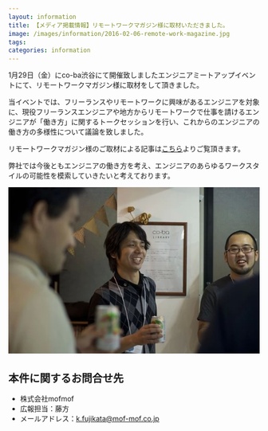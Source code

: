 ```yaml
---
layout: information
title: 【メディア掲載情報】リモートワークマガジン様に取材いただきました。
image: /images/information/2016-02-06-remote-work-magazine.jpg
tags:
categories: information
---
```


1月29日（金）にco-ba渋谷にて開催致しましたエンジニアミートアップイベントにて、リモートワークマガジン様に取材をして頂きました。

当イベントでは、フリーランスやリモートワークに興味があるエンジニアを対象に、現役フリーランスエンジニアや地方からリモートワークで仕事を請けるエンジニアが「働き方」に関するトークセッションを行い、これからのエンジニアの働き方の多様性について議論を致しました。

リモートワークマガジン様のご取材による記事は[こちら](http://cast-er.com/remo/report20160129/)よりご覧頂きます。

弊社では今後ともエンジニアの働き方を考え、エンジニアのあらゆるワークスタイルの可能性を模索していきたいと考えております。

![イベントの様子](/images/information/remoteworkmag.jpg)

## 本件に関するお問合せ先

- 株式会社mofmof
- 広報担当：藤方
- メールアドレス：k.fujikata@mof-mof.co.jp
